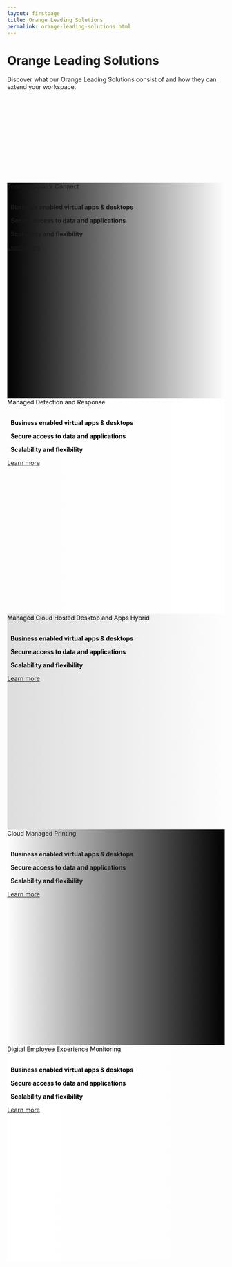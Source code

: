```yaml
---
layout: firstpage
title: Orange Leading Solutions
permalink: orange-leading-solutions.html
---
```


<style type="text/css">
    
    .jumbotron-height {
        height: 300px;

    }

    .jumbotron-white {
        background-color: #FFFFFF;

    }

    .jumbotron-black {
        background-color: #000000;

    }

    .jumbotron-grey {
        background-color: #DDDDDD;

    }

    .jumbotron-orange {
        background-color: #FF7900;

    }

    .div-black {
        color: #000000;

    }

    .bgimg0 {
        background-image: linear-gradient(to left, rgba(0,0,0,0), rgba(0,0,0,1)), url('../images/teams-operator-connect-bg.png');
        background-position: center;
        background-size: cover;
        background-repeat: no-repeat;
        height: 500px;

    }

    .bgimg1 {
        background-image: linear-gradient(to right, rgba(0,0,0,0), rgba(255,255,255,1)), url('../images/managed-cloud-hosted-desktops-and-apps-bg.png');
        background-position: center top 30%;
        background-size: cover;
        background-repeat: no-repeat;
        height: 500px;

    }

    .bgimg2 {
        background-image: linear-gradient(to left, rgba(0,0,0,0), rgba(221,221,221,1)), url('../images/managed-office-365-bg.png');
        background-position: center;
        background-size: cover;
        background-repeat: no-repeat;
        height: 500px;

    }

    .bgimg3 {
        background-image: linear-gradient(to right, rgba(0,0,0,0), rgba(0,0,0,1)), url('../images/managed-workspace-portal.png');
        background-position: center;
        background-size: cover;
        background-repeat: no-repeat;
        height: 500px;

    }

    .bgimg4 {
        background-image: linear-gradient(to left, rgba(0,0,0,0), rgba(255,255,255,1)), url('../images/managed-application-delivery-service-bg.png');
        background-position: center;
        background-size: cover;
        background-repeat: no-repeat;
        height: 500px;

    }

</style>

<div class="jumbotron jumbotron-height">
    <div class="container">
        <h1>Orange Leading Solutions</h1>
        <p></p>
        <p>Discover what our Orange Leading Solutions consist of and how they can extend your workspace.</p>
    </div>
</div>

<!-- Teams Operator Connect -->

<div class="jumbotron bgimg0">
    <div class="container">
        <div class="col-md-6">
            <h7 class="header-light regular-pad">Teams Operator Connect</h7>
            <br>
            <br>
            <p class="lead"><i class="fa fa-circle" aria-hidden="true" style="color: #FF7900;"></i>&nbsp;&nbsp;<b>Business enabled virtual apps & desktops</b></p>
            <p class="lead"><i class="fa fa-circle" aria-hidden="true" style="color: #FF7900;"></i>&nbsp;&nbsp;<b>Secure access to data and applications</b></p>
            <p class="lead"><i class="fa fa-circle" aria-hidden="true" style="color: #FF7900;"></i>&nbsp;&nbsp;<b>Scalability and flexibility</b></p>
            <p><a class="btn btn-jumbotron btn-lg" href="{{ "/teams-operator-connect.html" | relative_url }}" role="button">Learn more</a></p>
            <br>
            <br>
        </div>
        <div class="col-md-6">
        </div>
    </div>
</div>

<div class="jumbotron jumbotron-black"></div>

<!-- Managed Cloud Hosted Desktops and Apps -->

<div class="jumbotron bgimg1">
    <div class="container">
        <div class="col-md-6">
        </div>
        <div class="col-md-6 text-right div-black">
            <h7 class="header-light regular-pad">Managed Detection and Response</h7>
            <br>
            <br>
            <p class="lead"><i class="fa fa-circle" aria-hidden="true" style="color: #FF7900;"></i>&nbsp;&nbsp;<b>Business enabled virtual apps & desktops</b></p>
            <p class="lead"><i class="fa fa-circle" aria-hidden="true" style="color: #FF7900;"></i>&nbsp;&nbsp;<b>Secure access to data and applications</b></p>
            <p class="lead"><i class="fa fa-circle" aria-hidden="true" style="color: #FF7900;"></i>&nbsp;&nbsp;<b>Scalability and flexibility</b></p>
            <p><a class="btn btn-jumbotron btn-lg" href="{{ "/managed-cloud-hosted-desktops-and-apps.html" | relative_url }}" role="button">Learn more</a></p>
            <br>
            <br>
        </div>
    </div>
</div>

<div class="jumbotron jumbotron-black"></div>

<!-- Managed Office 365  -->

<div class="jumbotron bgimg2">
    <div class="container">
        <div class="col-md-6 div-black">
            <h7 class="header-light regular-pad">Managed Cloud Hosted Desktop and Apps Hybrid</h7>
            <br>
            <br>
            <p class="lead"><i class="fa fa-circle" aria-hidden="true" style="color: #FF7900;"></i>&nbsp;&nbsp;<b>Business enabled virtual apps & desktops</b></p>
            <p class="lead"><i class="fa fa-circle" aria-hidden="true" style="color: #FF7900;"></i>&nbsp;&nbsp;<b>Secure access to data and applications</b></p>
            <p class="lead"><i class="fa fa-circle" aria-hidden="true" style="color: #FF7900;"></i>&nbsp;&nbsp;<b>Scalability and flexibility</b></p>
            <p><a class="btn btn-jumbotron btn-lg" href="{{ "/solutions-overview.html" | relative_url }}" role="button">Learn more</a></p>
            <br>
            <br>
        </div>
        <div class="col-md-6">
        </div>
    </div>
</div>

<div class="jumbotron jumbotron-black"></div>

<!-- Managed Workspace Portal -->

<div class="jumbotron bgimg3">
    <div class="container">
        <div class="col-md-6">
        </div>
        <div class="col-md-6 text-right">
            <h7 class="header-light regular-pad">Cloud Managed Printing</h7>
            <br>
            <br>
            <p class="lead"><i class="fa fa-circle" aria-hidden="true" style="color: #FF7900;"></i>&nbsp;&nbsp;<b>Business enabled virtual apps & desktops</b></p>
            <p class="lead"><i class="fa fa-circle" aria-hidden="true" style="color: #FF7900;"></i>&nbsp;&nbsp;<b>Secure access to data and applications</b></p>
            <p class="lead"><i class="fa fa-circle" aria-hidden="true" style="color: #FF7900;"></i>&nbsp;&nbsp;<b>Scalability and flexibility</b></p>
            <p><a class="btn btn-jumbotron btn-lg" href="{{ "/solutions-overview.html" | relative_url }}" role="button">Learn more</a></p>
            <br>
            <br>
        </div>
    </div>
</div>

<div class="jumbotron jumbotron-black"></div>

<!-- Managed Application Delivery Service  -->

<div class="jumbotron bgimg4">
    <div class="container">
        <div class="col-md-6 div-black">
            <h7 class="header-light regular-pad">Digital Employee Experience Monitoring</h7>
            <br>
            <br>
            <p class="lead"><i class="fa fa-circle" aria-hidden="true" style="color: #FF7900;"></i>&nbsp;&nbsp;<b>Business enabled virtual apps & desktops</b></p>
            <p class="lead"><i class="fa fa-circle" aria-hidden="true" style="color: #FF7900;"></i>&nbsp;&nbsp;<b>Secure access to data and applications</b></p>
            <p class="lead"><i class="fa fa-circle" aria-hidden="true" style="color: #FF7900;"></i>&nbsp;&nbsp;<b>Scalability and flexibility</b></p>
            <p><a class="btn btn-jumbotron btn-lg" href="{{ "/solutions-overview.html" | relative_url }}" role="button">Learn more</a></p>
            <br>
            <br>
        </div>
        <div class="col-md-6">
        </div>
    </div>
</div>

